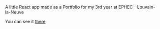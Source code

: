 A little React app made as a Portfolio for my 3rd year at EPHEC - Louvain-la-Neuve

You can see it [there](https://www.andreas-bombaert.be "Andreas Bombaert Website")
